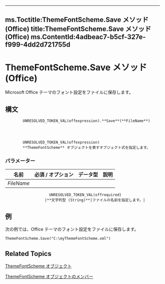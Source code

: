 

---
ms.Toctitle:ThemeFontScheme.Save メソッド (Office)
title:ThemeFontScheme.Save メソッド (Office)
ms.ContentId:4adbeac7-b5cf-327e-f999-4dd2d721755d
---
# ThemeFontScheme.Save メソッド (Office)




Microsoft Office テーマのフォント設定をファイルに保存します。

## 構文

            UNRESOLVED_TOKEN_VAL(offexpression).**Save**(**FileName**)




            UNRESOLVED_TOKEN_VAL(offexpression)
            **ThemeFontScheme** オブジェクトを表すオブジェクト式を指定します。

### パラメーター

|**名前**|**必須 / オプション**|**データ型**|**説明**|
|---|---|---|---|
|*FileName*|
                        UNRESOLVED_TOKEN_VAL(offrequired)
                      |**文字列型 (String)**|ファイルの名前を指定します。|





## 例
次の例では、Office テーマのフォント設定をファイルに保存します。

```vba
ThemeFontScheme.Save("C:\myThemeFontScheme.xml")
```




## Related Topics

[ThemeFontScheme オブジェクト](566b3a6f-16c9-8ba0-6f40-5bc96ec2dcbf.md)

[ThemeFontScheme オブジェクトのメンバー](47a1e519-0bf8-363b-3270-6080580da137.md)




